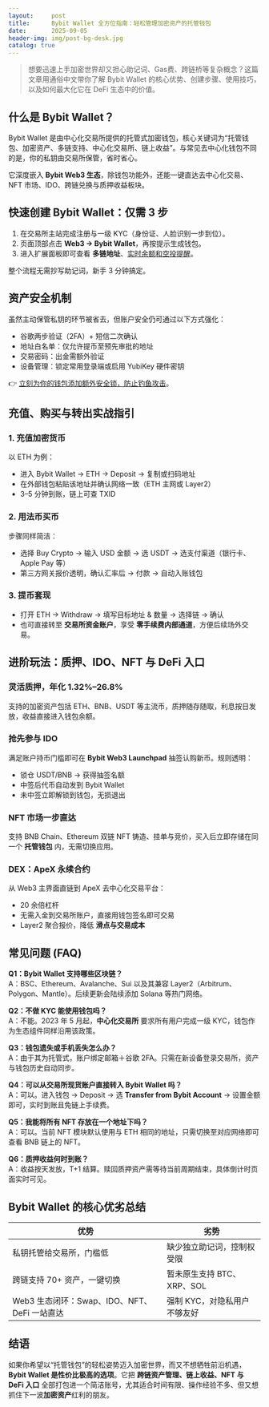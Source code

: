 ```yaml
---
layout:     post
title:      Bybit Wallet 全方位指南：轻松管理加密资产的托管钱包
date:       2025-09-05
header-img: img/post-bg-desk.jpg
catalog: true
---
```


> 想要迅速上手加密世界却又担心助记词、Gas费、跨链桥等复杂概念？这篇文章用通俗中文带你了解 Bybit Wallet 的核心优势、创建步骤、使用技巧，以及如何最大化它在 DeFi 生态中的价值。

## 什么是 Bybit Wallet？
Bybit Wallet 是由中心化交易所提供的托管式加密钱包，核心关键词为“托管钱包、加密资产、多链支持、中心化交易所、链上收益”。与常见去中心化钱包不同的是，你的私钥由交易所保管，省时省心。

它深度嵌入 **Bybit Web3 生态**，除钱包功能外，还能一键直达去中心化交易、NFT 市场、IDO、跨链兑换与质押收益板块。

## 快速创建 Bybit Wallet：仅需 3 步
1. 在交易所主站完成注册与一级 KYC（身份证、人脸识别一步到位）。  
2. 页面顶部点击 **Web3 → Bybit Wallet**，再按提示生成钱包。  
3. 进入扩展面板即可查看 **多链地址**、[实时余额和空投提醒](https://okxdog.com/)。  

整个流程无需抄写助记词，新手 3 分钟搞定。

## 资产安全机制
虽然主动保管私钥的环节被省去，但账户安全仍可通过以下方式强化：  

- 谷歌两步验证（2FA）+ 短信二次确认  
- 地址白名单：仅允许提币至预先审批的地址  
- 交易密码：出金需额外验证  
- 设备管理：锁定常用登录端或启用 YubiKey 硬件密钥  

👉 [立刻为你的钱包添加额外安全锁，防止钓鱼攻击](https://okxdog.com/)。

## 充值、购买与转出实战指引

### 1. 充值加密货币
以 ETH 为例：  
- 进入 Bybit Wallet → ETH → Deposit → 复制或扫码地址  
- 在外部钱包粘贴该地址并确认网络一致（ETH 主网或 Layer2）  
- 3–5 分钟到账，链上可查 TXID  

### 2. 用法币买币
步骤同样简洁：  
- 选择 Buy Crypto → 输入 USD 金额 → 选 USDT → 选支付渠道（银行卡、Apple Pay 等）  
- 第三方网关报价透明，确认汇率后 → 付款 → 自动入账钱包  

### 3. 提币套现
- 打开 ETH → Withdraw → 填写目标地址 & 数量 → 选择链 → 确认  
- 也可直接转至 **交易所资金账户**，享受 **零手续费内部通道**，方便后续场外交易。

## 进阶玩法：质押、IDO、NFT 与 DeFi 入口

### 灵活质押，年化 1.32%–26.8%
支持的加密资产包括 ETH、BNB、USDT 等主流币，质押随存随取，利息按日发放，收益直接进入钱包余额。

### 抢先参与 IDO
满足账户持币门槛即可在 **Bybit Web3 Launchpad** 抽签认购新币。规则透明：  
- 锁仓 USDT/BNB → 获得抽签名额  
- 中签后代币自动发到 Bybit Wallet  
- 未中签立即解锁到钱包，无损退出  

### NFT 市场一步直达
支持 BNB Chain、Ethereum 双链 NFT 铸造、挂单与竞价，买入后立即存储在同一个 **托管钱包** 内，无需切换应用。

### DEX：ApeX 永续合约
从 Web3 主界面直链到 ApeX 去中心化交易平台：  
- 20 余倍杠杆  
- 无需入金到交易所账户，直接用钱包签名即可交易  
- Layer2 聚合报价，降低 **滑点与交易成本**  

## 常见问题 (FAQ)

**Q1：Bybit Wallet 支持哪些区块链？**  
A：BSC、Ethereum、Avalanche、Sui 以及其兼容 Layer2（Arbitrum、Polygon、Mantle）。后续更新会陆续添加 Solana 等热门网络。

**Q2：不做 KYC 能使用钱包吗？**  
A：不能。2023 年 5 月起，**中心化交易所** 要求所有用户完成一级 KYC，钱包作为生态组件同样沿用该政策。

**Q3：钱包遗失或手机丢失怎么办？**  
A：由于其为托管式，账户绑定邮箱＋谷歌 2FA。只需在新设备登录交易所，资产与钱包历史自动同步。

**Q4：可以从交易所现货账户直接转入 Bybit Wallet 吗？**  
A：可以。进入钱包 → Deposit → 选 **Transfer from Bybit Account** → 设置金额即可，实时到账且免链上手续费。

**Q5：我能将所有 NFT 存放在一个地址下吗？**  
A：可以。当前 NFT 模块默认使用与 ETH 相同的地址，只需切换至对应网络即可查看 BNB 链上的 NFT。

**Q6：质押收益何时到账？**  
A：收益按天发放，T+1 结算。赎回质押资产需等待当前周期结束，具体倒计时页面实时可见。

## Bybit Wallet 的核心优劣总结

| 优势 | 劣势 |
|---|---|
| 私钥托管给交易所，门槛低 | 缺少独立助记词，控制权受限 |
| 跨链支持 70+ 资产，一键切换 | 暂未原生支持 BTC、XRP、SOL |
| Web3 生态闭环：Swap、IDO、NFT、DeFi 一站直达 | 强制 KYC，对隐私用户不够友好 |

## 结语
如果你希望以“托管钱包”的轻松姿势迈入加密世界，而又不想牺牲前沿机遇，**Bybit Wallet 是性价比极高的选项**。它把 **跨链资产管理、链上收益、NFT 与 DeFi 入口** 全部打包进一个简洁账号，尤其适合时间有限、操作经验不多、但又想抓住下一波**加密资产**红利的朋友。